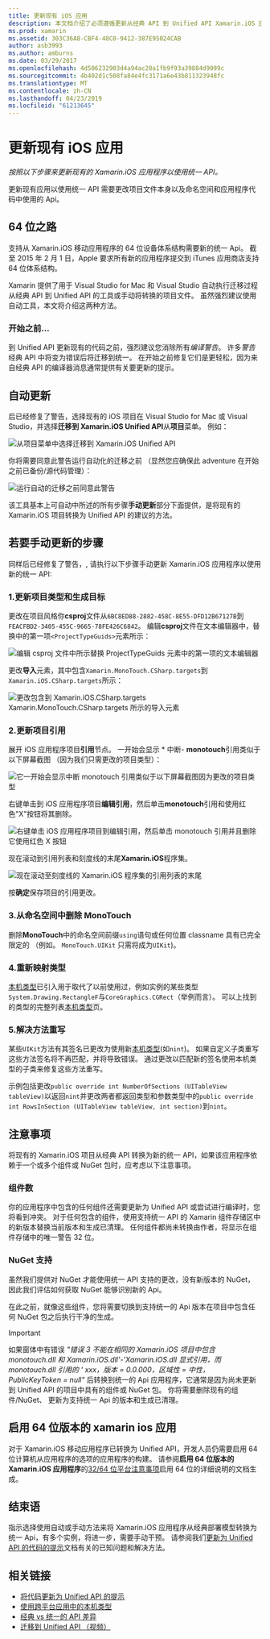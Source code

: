 ```yaml
---
title: 更新现有 iOS 应用
description: 本文档介绍了必须遵循更新从经典 API 到 Unified API Xamarin.iOS 应用的步骤。
ms.prod: xamarin
ms.assetid: 303C36A8-CBF4-48C0-9412-387E95024CAB
author: asb3993
ms.author: amburns
ms.date: 03/29/2017
ms.openlocfilehash: 4d506232903d4a94ac20a1fb9f93a39884d9099c
ms.sourcegitcommit: 4b402d1c508fa84e4fc3171a6e43b811323948fc
ms.translationtype: MT
ms.contentlocale: zh-CN
ms.lasthandoff: 04/23/2019
ms.locfileid: "61213645"
---
```

# <a name="updating-existing-ios-apps"></a>更新现有 iOS 应用

_按照以下步骤来更新现有的 Xamarin.iOS 应用程序以使用统一 API。_

更新现有应用以使用统一 API 需要更改项目文件本身以及命名空间和应用程序代码中使用的 Api。

## <a name="the-road-to-64-bits"></a>64 位之路

支持从 Xamarin.iOS 移动应用程序的 64 位设备体系结构需要新的统一 Api。 截至 2015 年 2 月 1 日，Apple 要求所有新的应用程序提交到 iTunes 应用商店支持 64 位体系结构。

Xamarin 提供了用于 Visual Studio for Mac 和 Visual Studio 自动执行迁移过程从经典 API 到 Unified API 的工具或手动将转换的项目文件。 虽然强烈建议使用自动工具，本文将介绍这两种方法。

### <a name="before-you-start"></a>开始之前...

到 Unified API 更新现有的代码之前，强烈建议您消除所有*编译警告*。 许多*警告*经典 API 中将变为错误后将迁移到统一。 在开始之前修复它们是更轻松，因为来自经典 API 的编译器消息通常提供有关要更新的提示。

## <a name="automated-updating"></a>自动更新

后已经修复了警告，选择现有的 iOS 项目在 Visual Studio for Mac 或 Visual Studio，并选择**迁移到 Xamarin.iOS Unified API**从**项目**菜单。 例如：

![](updating-ios-apps-images/beta-tool1.png "从项目菜单中选择迁移到 Xamarin.iOS Unified API")

你将需要同意此警告运行自动化的迁移之前 （显然您应确保此 adventure 在开始之前已备份/源代码管理）：

![](updating-ios-apps-images/beta-tool2.png "运行自动的迁移之前同意此警告")

该工具基本上可自动中所述的所有步骤**手动更新**部分下面提供，是将现有的 Xamarin.iOS 项目转换为 Unified API 的建议的方法。

## <a name="steps-to-update-manually"></a>若要手动更新的步骤

同样后已经修复了警告，, 请执行以下步骤手动更新 Xamarin.iOS 应用程序以使用新的统一 API:

### <a name="1-update-project-type--build-target"></a>1.更新项目类型和生成目标

更改在项目风格你**csproj**文件从`6BC8ED88-2882-458C-8E55-DFD12B67127B`到`FEACFBD2-3405-455C-9665-78FE426C6842`。 编辑**csproj**文件在文本编辑器中，替换中的第一项`<ProjectTypeGuids>`元素所示：

![](updating-ios-apps-images/csproj.png "编辑 csproj 文件中所示替换 ProjectTypeGuids 元素中的第一项的文本编辑器")

更改**导入**元素，其中包含`Xamarin.MonoTouch.CSharp.targets`到`Xamarin.iOS.CSharp.targets`所示：

![](updating-ios-apps-images/csproj2.png "更改包含到 Xamarin.iOS.CSharp.targets Xamarin.MonoTouch.CSharp.targets 所示的导入元素")

### <a name="2-update-project-references"></a>2.更新项目引用

展开 iOS 应用程序项目**引用**节点。 一开始会显示 * 中断- **monotouch**引用类似于以下屏幕截图 （因为我们只需更改的项目类型）：

![](updating-ios-apps-images/references.png "它一开始会显示中断 monotouch 引用类似于以下屏幕截图因为更改的项目类型")

右键单击到 iOS 应用程序项目**编辑引用**，然后单击**monotouch**引用和使用红色"X"按钮将其删除。

![](updating-ios-apps-images/references-delete-monotouch-sml.png "右键单击 iOS 应用程序项目到编辑引用，然后单击 monotouch 引用并且删除它使用红色 X 按钮")

现在滚动到引用列表和刻度线的末尾**Xamarin.iOS**程序集。

![](updating-ios-apps-images/references-add-xamarinios-sml.png "现在滚动至刻度线的 Xamarin.iOS 程序集的引用列表的末尾")

按**确定**保存项目的引用更改。

### <a name="3-remove-monotouch-from-namespaces"></a>3.从命名空间中删除 MonoTouch

删除**MonoTouch**中的命名空间前缀`using`语句或任何位置 classname 具有已完全限定的 （例如。 `MonoTouch.UIKit` 只需将成为`UIKit`)。

### <a name="4-remap-types"></a>4.重新映射类型

[本机类型](~/cross-platform/macios/nativetypes.md)已引入用于取代了以前使用过，例如实例的某些类型`System.Drawing.RectangleF`与`CoreGraphics.CGRect`（举例而言）。 可以上找到的类型的完整列表[本机类型](~/cross-platform/macios/nativetypes.md)页。

### <a name="5-fix-method-overrides"></a>5.解决方法重写

某些`UIKit`方法有其签名已更改为使用新[本机类型](~/cross-platform/macios/nativetypes.md)(如`nint`)。 如果自定义子类重写这些方法签名将不再匹配，并将导致错误。 通过更改以匹配新的签名使用本机类型的子类来修复这些方法重写。

示例包括更改`public override int NumberOfSections (UITableView tableView)`以返回`nint`并更改两者都返回类型和参数类型中的`public override int RowsInSection (UITableView tableView, int section)`到`nint`。

## <a name="considerations"></a>注意事项

将现有的 Xamarin.iOS 项目从经典 API 转换为新的统一 API，如果该应用程序依赖于一个或多个组件或 NuGet 包时，应考虑以下注意事项。

### <a name="components"></a>组件数

你的应用程序中包含的任何组件还需要更新为 Unified API 或尝试进行编译时，您将看到冲突。 对于任何包含的组件，使用支持统一 API 的 Xamarin 组件存储区中的新版本替换当前版本和生成已清理。 任何组件都尚未转换由作者，将显示在组件存储中的唯一警告 32 位。

### <a name="nuget-support"></a>NuGet 支持

虽然我们提供对 NuGet 才能使用统一 API 支持的更改，没有新版本的 NuGet，因此我们评估如何获取 NuGet 能够识别新的 Api。

在此之前，就像这些组件，您将需要切换到支持统一的 Api 版本在项目中包含任何 NuGet 包之后执行干净的生成。

> [!IMPORTANT]
> 如果窗体中有错误 _"错误 3 不能在相同的 Xamarin.iOS 项目中包含 monotouch.dll 和 Xamarin.iOS.dll'-'Xamarin.iOS.dll 显式引用，而 monotouch.dll 引用的 ' xxx，版本 = 0.0.000，区域性 = 中性，PublicKeyToken = null"_ 后转换到统一的 Api 应用程序，它通常是因为尚未更新到 Unified API 的项目中具有的组件或 NuGet 包。 你将需要删除现有的组件/NuGet、 更新为支持统一 Api 的版本和生成已清理。

## <a name="enabling-64-bit-builds-of-xamarinios-apps"></a>启用 64 位版本的 xamarin ios 应用

对于 Xamarin.iOS 移动应用程序已转换为 Unified API，开发人员仍需要启用 64 位计算机从应用程序的选项的应用程序的构建。 请参阅**启用 64 位版本的 Xamarin.iOS 应用程序**的[32/64 位平台注意事项](~/cross-platform/macios/32-and-64/index.md#enable-64)启用 64 位的详细说明的文档生成。

## <a name="finishing-up"></a>结束语

指示选择使用自动或手动方法来将 Xamarin.iOS 应用程序从经典部署模型转换为统一 Api，有多个实例，将进一步，需要手动干预。 请参阅我们[更新为 Unified API 的代码的提示](~/cross-platform/macios/unified/updating-tips.md)文档有关的已知问题和解决方法。

## <a name="related-links"></a>相关链接

- [将代码更新为 Unified API 的提示](~/cross-platform/macios/unified/updating-tips.md)
- [使用跨平台应用中的本机类型](~/cross-platform/macios/native-types-cross-platform.md)
- [经典 vs 统一的 API 差异](https://developer.xamarin.com/releases/ios/api_changes/classic-vs-unified-8.6.0/)
- [迁移到 Unified API （视频）](http://university.xamarin.com/lightninglectures/migrating-to-the-unified-api)
